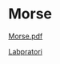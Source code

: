 # Morse

[Morse.pdf](Morse.pdf)  

[Labpratori](https://gingingiola.github.io/Morse/lab/index.html)  

